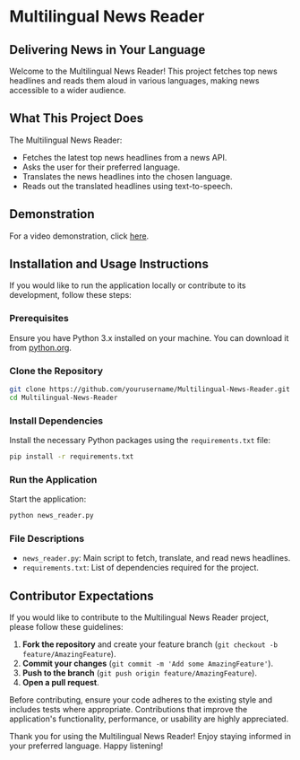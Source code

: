 # Multilingual News Reader

## Delivering News in Your Language

Welcome to the Multilingual News Reader! This project fetches top news headlines and reads them aloud in various languages, making news accessible to a wider audience.

## What This Project Does

The Multilingual News Reader:
- Fetches the latest top news headlines from a news API.
- Asks the user for their preferred language.
- Translates the news headlines into the chosen language.
- Reads out the translated headlines using text-to-speech.

## Demonstration
For a video demonstration, click [here](https://github.com/atandritC/Multilingual-News-Reader/assets/171701462/f4d4af58-9a49-4297-be36-e73b39906dd4).

## Installation and Usage Instructions 

If you would like to run the application locally or contribute to its development, follow these steps:

### Prerequisites

Ensure you have Python 3.x installed on your machine. You can download it from [python.org](https://www.python.org/downloads/).

### Clone the Repository

```bash
git clone https://github.com/yourusername/Multilingual-News-Reader.git
cd Multilingual-News-Reader
```

### Install Dependencies

Install the necessary Python packages using the `requirements.txt` file:

```bash
pip install -r requirements.txt
```

### Run the Application

Start the application:

```bash
python news_reader.py
```

### File Descriptions

- `news_reader.py`: Main script to fetch, translate, and read news headlines.
- `requirements.txt`: List of dependencies required for the project.

## Contributor Expectations

If you would like to contribute to the Multilingual News Reader project, please follow these guidelines:

1. **Fork the repository** and create your feature branch (`git checkout -b feature/AmazingFeature`).
2. **Commit your changes** (`git commit -m 'Add some AmazingFeature'`).
3. **Push to the branch** (`git push origin feature/AmazingFeature`).
4. **Open a pull request**.

Before contributing, ensure your code adheres to the existing style and includes tests where appropriate. Contributions that improve the application's functionality, performance, or usability are highly appreciated.

Thank you for using the Multilingual News Reader! Enjoy staying informed in your preferred language. Happy listening!
